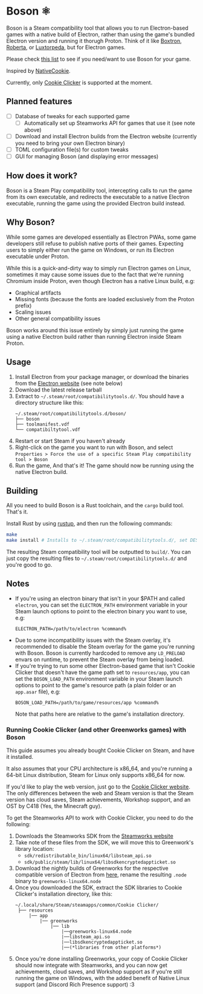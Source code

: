 # Boson ⚛️

Boson is a Steam compatibility tool that allows you to run Electron-based games with a native build of Electron,
rather than using the game's bundled Electron version and running it thorugh Proton.
Think of it like [Boxtron], [Roberta], or [Luxtorpeda], but for Electron games.

Please check [this list](https://steamdb.info/tech/Container/Electron/) to see if you need/want to use Boson for your game.

[Boxtron]: https://github.com/dreamer/boxtron
[Roberta]: https://github.com/dreamer/roberta
[Luxtorpeda]: https://github.com/dreamer/luxtorpeda

Inspired by [NativeCookie](https://github.com/Kesefon/NativeCookie/).

Currently, only [Cookie Clicker](https://orteil.dashnet.org/cookieclicker/) is supported at the moment.

## Planned features

- [ ] Database of tweaks for each supported game
  - [ ] Automatically set up Steamworks API for games that use it (see note above)
- [ ] Download and install Electron builds from the Electron website (currently you need to bring your own Electron binary)
- [ ] TOML configuration file(s) for custom tweaks
- [ ] GUI for managing Boson (and displaying error messages)

## How does it work?

Boson is a Steam Play compatibility tool, intercepting calls to run the game from its own executable, and redirects
the executable to a native Electron executable, running the game using the provided Electron build instead.

## Why Boson?

While some games are developed essentially as Electron PWAs, some game developers still refuse to publish native ports of their games.
Expecting users to simply either run the game on Windows, or run its Electron executable under Proton.

While this is a quick-and-dirty way to simply run Electron games on Linux, sometimes it may cause some issues due to the fact that we're running Chromium
inside Proton, even though Electron has a native Linux build, e.g:

- Graphical artifacts
- Missing fonts (because the fonts are loaded exclusively from the Proton prefix)
- Scaling issues
- Other general compatibility issues

Boson works around this issue entirely by simply just running the game using a native Electron
build rather than running Electron inside Steam Proton.

## Usage

1. Install Electron from your package manager, or download the binaries from the [Electron website](https://www.electronjs.org/) (see note below)
2. Download the latest release tarball
3. Extract to `~/.steam/root/compatibilitytools.d/`. You should have a directory structure like this:
   ```
   ~/.steam/root/compatibilitytools.d/boson/
   ├── boson
   ├── toolmanifest.vdf
   └── compatibiltytool.vdf
   ```
4. Restart or start Steam if you haven't already
5. Right-click on the game you want to run with Boson, and select `Properties > Force the use of a specific Steam Play compatibility tool > Boson`
6. Run the game, And that's it! The game should now be running using the native Electron build.

## Building

All you need to build Boson is a Rust toolchain, and the `cargo` build tool. That's it.

Install Rust by using [rustup](https://rustup.rs/), and then run the following commands:

```sh
make
make install # Installs to ~/.steam/root/compatibilitytools.d/, set DESTDIR to install to a different directory
```

The resulting Steam compatibility tool will be outputted to `build/`. You can just copy the resulting files to `~/.steam/root/compatibilitytools.d/` and you're good to go.

## Notes

- If you're using an electron binary that isn't in your $PATH and called `electron`, you can set the `ELECTRON_PATH` environment variable in your Steam launch options to point to the electron binary you want to use, e.g:
  ```
  ELECTRON_PATH=/path/to/electron %command%
  ```
- Due to some incompatibility issues with the Steam overlay, it's recommended to disable the Steam overlay for the game you're running with Boson. Boson is currently hardcoded to remove any `LD_PRELOAD` envars on runtime, to prevent the Steam overlay from being loaded.
- If you're trying to run some other Electron-based game that isn't Cookie Clicker that doesn't have the game path set to `resources/app`, you can set the `BOSON_LOAD_PATH` environment variable in your Steam launch options to point to the game's resource path (a plain folder or an `app.asar` file), e.g:
  ```
  BOSON_LOAD_PATH=/path/to/game/resources/app %command%
  ```
  Note that paths here are relative to the game's installation directory.

### Running Cookie Clicker (and other Greenworks games) with Boson

This guide assumes you already bought Cookie Clicker on Steam, and have it installed.

It also assumes that your CPU architecture is x86_64, and you're running a 64-bit Linux distribution, Steam for Linux only supports x86_64 for now.

If you'd like to play the web version, just go to the [Cookie Clicker website](https://orteil.dashnet.org/cookieclicker/).
The only differences between the web and Steam version is that the Steam version has cloud saves, Steam achievements, Workshop support, and an OST by C418 (Yes, the Minecraft guy).

To get the Steamworks API to work with Cookie Clicker, you need to do the following:

1. Downloads the Steamworks SDK from the [Steamworks website](https://partner.steamgames.com/downloads/list)
2. Take note of these files from the SDK, we will move this to Greenwork's library location:
   - `sdk/redistributable_bin/linux64/libsteam_api.so`
   - `sdk/public/steam/lib/linux64/libsdkencryptedappticket.so`
3. Download the nightly builds of Greenworks for the respective compatible version of Electron from [here](https://greenworks-prebuilds.armaldio.xyz/), rename the resulting `.node` binary to `greenworks-linux64.node`
4. Once you downloaded the SDK, extract the SDK libraries to Cookie Clicker's installation directory, like this:
   ```
   ~/.local/share/Steam/steamapps/common/Cookie Clicker/
    ├── resources
        |── app
            |── greenworks
                |── lib
                    |──greenworks-linux64.node
                    |──libsteam_api.so
                    |──libsdkencryptedappticket.so
                    |──(*libraries from other platforms*)
   ```
5. Once you're done installing Greenworks, your copy of Cookie Clicker should now integrate with Steamworks, and you can now get achievements, cloud saves, and Workshop support as if you're still running the game on Windows, with the added benefit of Native Linux support (and Discord Rich Presence support) :3
